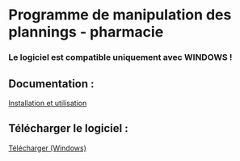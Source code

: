 # Programme de manipulation des plannings - pharmacie

### Le logiciel est compatible uniquement avec WINDOWS !

## Documentation :

[Installation et utilisation](https://planningmanipulation.readthedocs.io/fr/latest/)

## Télécharger le logiciel :

[Télécharger (Windows)](https://drive.google.com/uc?export=download&id=199-Bg0ES521WTa-zmf7X0REXwPr6ylhT)




